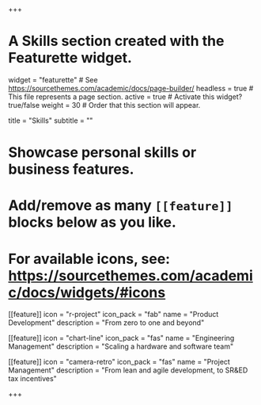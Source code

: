 +++
# A Skills section created with the Featurette widget.
widget = "featurette"  # See https://sourcethemes.com/academic/docs/page-builder/
headless = true  # This file represents a page section.
active = true  # Activate this widget? true/false
weight = 30  # Order that this section will appear.

title = "Skills"
subtitle = ""

# Showcase personal skills or business features.
#
# Add/remove as many `[[feature]]` blocks below as you like.
#
# For available icons, see: https://sourcethemes.com/academic/docs/widgets/#icons

[[feature]]
  icon = "r-project"
  icon_pack = "fab"
  name = "Product Development"
  description = "From zero to one and beyond"

[[feature]]
  icon = "chart-line"
  icon_pack = "fas"
  name = "Engineering Management"
  description = "Scaling a hardware and software team"

[[feature]]
  icon = "camera-retro"
  icon_pack = "fas"
  name = "Project Management"
  description = "From lean and agile development, to SR&ED tax incentives"

+++

